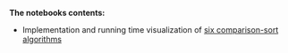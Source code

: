 
**The notebooks contents:**

- Implementation and running time visualization of [six comparison-sort algorithms](http://nbviewer.ipython.org/github/iamaziz/notebooky/blob/master/comparison-sort-algorithms.ipynb)

